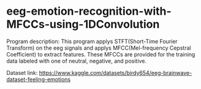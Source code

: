 # eeg-emotion-recognition-with-MFCCs-using-1DConvolution

Program description: This program applys STFT(Short-Time Fourier Transform) on the eeg signals and applys MFCC(Mel-frequency Cepstral Coefficient) to extract features. These MFCCs are provided for the training data labeled with one of neutral, negative, and positive.

Dataset link: https://www.kaggle.com/datasets/birdy654/eeg-brainwave-dataset-feeling-emotions
